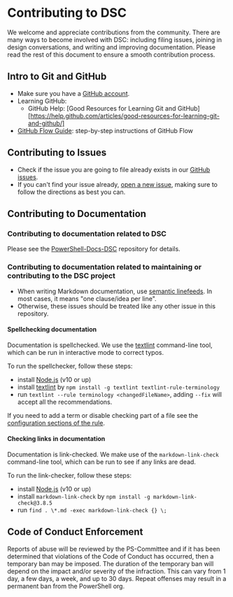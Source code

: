# Contributing to DSC

We welcome and appreciate contributions from the community.
There are many ways to become involved with DSC:
including filing issues,
joining in design conversations,
and writing and improving documentation.
Please read the rest of this document to ensure a smooth contribution process.

## Intro to Git and GitHub

* Make sure you have a [GitHub account](https://github.com/signup/free).
* Learning GitHub:
  * GitHub Help: [Good Resources for Learning Git and GitHub][https://help.github.com/articles/good-resources-for-learning-git-and-github/]
* [GitHub Flow Guide](https://guides.github.com/introduction/flow/):
  step-by-step instructions of GitHub Flow

## Contributing to Issues

* Check if the issue you are going to file already exists in our [GitHub issues](https://github.com/powershell/DSC/).
* If you can't find your issue already,
  [open a new issue](https://github.com/PowerShell/DSC/issues/new/choose),
  making sure to follow the directions as best you can.

## Contributing to Documentation

### Contributing to documentation related to DSC

Please see the [PowerShell-Docs-DSC](https://github.com/MicrosoftDocs/PowerShell-Docs-DSC/) repository for details.

### Contributing to documentation related to maintaining or contributing to the DSC project

* When writing Markdown documentation, use [semantic linefeeds](https://rhodesmill.org/brandon/2012/one-sentence-per-line/).
  In most cases, it means "one clause/idea per line".
* Otherwise, these issues should be treated like any other issue in this repository.

#### Spellchecking documentation

Documentation is spellchecked. We use the
[textlint](https://github.com/textlint/textlint/wiki/Collection-of-textlint-rule) command-line tool,
which can be run in interactive mode to correct typos.

To run the spellchecker, follow these steps:

* install [Node.js](https://nodejs.org/en/) (v10 or up)
* install [textlint](https://github.com/textlint/textlint/wiki/Collection-of-textlint-rule) by
  `npm install -g textlint textlint-rule-terminology`
* run `textlint --rule terminology <changedFileName>`,
  adding `--fix` will accept all the recommendations.

If you need to add a term or disable checking part of a file see the [configuration sections of the rule](https://github.com/sapegin/textlint-rule-terminology).

#### Checking links in documentation

Documentation is link-checked. We make use of the
`markdown-link-check` command-line tool,
which can be run to see if any links are dead.

To run the link-checker, follow these steps:

* install [Node.js](https://nodejs.org/en/) (v10 or up)
* install `markdown-link-check` by
  `npm install -g markdown-link-check@3.8.5`
* run `find . \*.md -exec markdown-link-check {} \;`

## Code of Conduct Enforcement

Reports of abuse will be reviewed by the PS-Committee and if it has been determined that violations of the
Code of Conduct has occurred, then a temporary ban may be imposed.
The duration of the temporary ban will depend on the impact and/or severity of the infraction.
This can vary from 1 day, a few days, a week, and up to 30 days.
Repeat offenses may result in a permanent ban from the PowerShell org.
